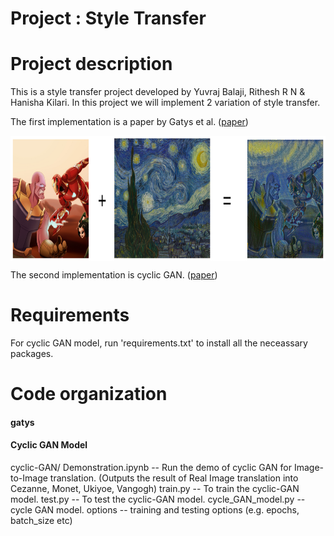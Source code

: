 # Project : Style Transfer

Project description
=======================
This is a style transfer project developed by Yuvraj Balaji, Rithesh R N & Hanisha Kilari. In this project we will implement 2 variation of style transfer.  

The first implementation is a paper by Gatys et al. ([paper](https://arxiv.org/pdf/1508.06576.pdf))  

<img src="https://github.com/ykakarap/style_transfer/blob/master/sample.png" height="200" align="center">

The second implementation is cyclic GAN. ([paper](https://arxiv.org/pdf/1703.10593.pdf))

Requirements
=======================
For cyclic GAN model, run 'requirements.txt' to install all the neceassary packages.

Code organization
=======================
#### gatys


#### Cyclic GAN Model
cyclic-GAN/
Demonstration.ipynb     -- Run the demo of cyclic GAN for Image-to-Image translation. (Outputs the result of Real Image translation into Cezanne, Monet, Ukiyoe, Vangogh)
train.py                -- To train the cyclic-GAN model.
test.py                 -- To test the cyclic-GAN model.
cycle_GAN_model.py      -- cycle GAN model.
options                 -- training and testing options (e.g. epochs, batch_size etc)
